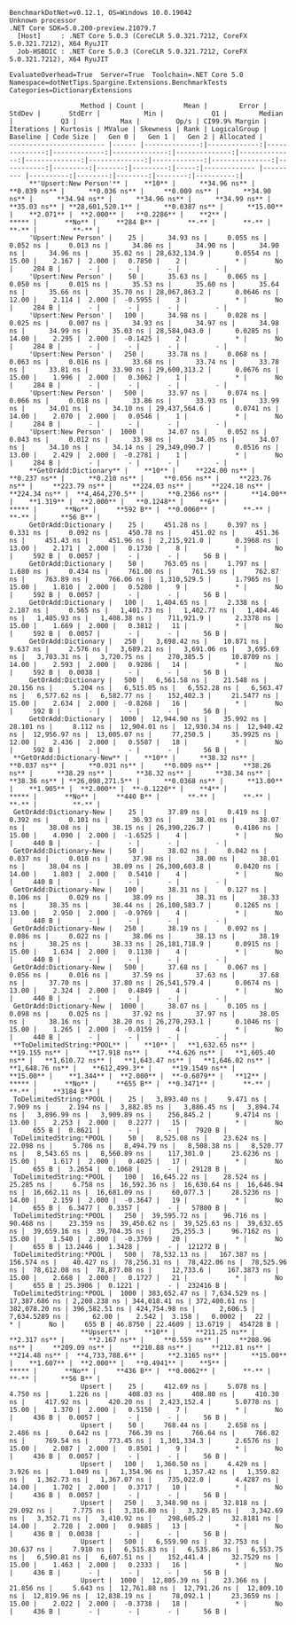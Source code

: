 
    BenchmarkDotNet=v0.12.1, OS=Windows 10.0.19042
    Unknown processor
    .NET Core SDK=5.0.200-preview.21079.7
      [Host]     : .NET Core 5.0.3 (CoreCLR 5.0.321.7212, CoreFX 5.0.321.7212), X64 RyuJIT
      Job-HSBDIC : .NET Core 5.0.3 (CoreCLR 5.0.321.7212, CoreFX 5.0.321.7212), X64 RyuJIT

    EvaluateOverhead=True  Server=True  Toolchain=.NET Core 5.0  
    Namespace=dotNetTips.Spargine.Extensions.BenchmarkTests  Categories=DictionaryExtensions  

                      Method | Count |          Mean |        Error |        StdDev |       StdErr |           Min |            Q1 |        Median |            Q3 |           Max |         Op/s | CI99.9% Margin | Iterations | Kurtosis | MValue | Skewness | Rank | LogicalGroup | Baseline | Code Size |   Gen 0 |   Gen 1 |   Gen 2 | Allocated |
    ------------------------ |------ |--------------:|-------------:|--------------:|-------------:|--------------:|--------------:|--------------:|--------------:|--------------:|-------------:|---------------:|-----------:|---------:|-------:|---------:|-----:|------------- |--------- |----------:|--------:|--------:|--------:|----------:|
         **'Upsert:New Person'** |    **10** |      **34.96 ns** |     **0.039 ns** |      **0.036 ns** |     **0.009 ns** |      **34.90 ns** |      **34.94 ns** |      **34.96 ns** |      **34.99 ns** |      **35.03 ns** | **28,601,520.1** |      **0.0387 ns** |      **15.00** |    **2.071** |  **2.000** |   **0.2286** |    **2** |            ***** |       **No** |     **284 B** |       **-** |       **-** |       **-** |         **-** |
         'Upsert:New Person' |    25 |      34.93 ns |     0.055 ns |      0.052 ns |     0.013 ns |      34.86 ns |      34.90 ns |      34.90 ns |      34.96 ns |      35.02 ns | 28,632,134.9 |      0.0554 ns |      15.00 |    2.167 |  2.000 |   0.7850 |    2 |            * |       No |     284 B |       - |       - |       - |         - |
         'Upsert:New Person' |    50 |      35.63 ns |     0.065 ns |      0.050 ns |     0.015 ns |      35.53 ns |      35.60 ns |      35.64 ns |      35.66 ns |      35.70 ns | 28,067,863.2 |      0.0646 ns |      12.00 |    2.114 |  2.000 |  -0.5955 |    3 |            * |       No |     284 B |       - |       - |       - |         - |
         'Upsert:New Person' |   100 |      34.98 ns |     0.028 ns |      0.025 ns |     0.007 ns |      34.93 ns |      34.97 ns |      34.98 ns |      34.99 ns |      35.03 ns | 28,584,043.0 |      0.0285 ns |      14.00 |    2.295 |  2.000 |  -0.1425 |    2 |            * |       No |     284 B |       - |       - |       - |         - |
         'Upsert:New Person' |   250 |      33.78 ns |     0.068 ns |      0.063 ns |     0.016 ns |      33.68 ns |      33.74 ns |      33.78 ns |      33.81 ns |      33.90 ns | 29,600,313.2 |      0.0676 ns |      15.00 |    1.996 |  2.000 |   0.3062 |    1 |            * |       No |     284 B |       - |       - |       - |         - |
         'Upsert:New Person' |   500 |      33.97 ns |     0.074 ns |      0.066 ns |     0.018 ns |      33.86 ns |      33.93 ns |      33.99 ns |      34.01 ns |      34.10 ns | 29,437,564.6 |      0.0741 ns |      14.00 |    2.070 |  2.000 |   0.0546 |    1 |            * |       No |     284 B |       - |       - |       - |         - |
         'Upsert:New Person' |  1000 |      34.07 ns |     0.052 ns |      0.043 ns |     0.012 ns |      33.98 ns |      34.05 ns |      34.07 ns |      34.10 ns |      34.14 ns | 29,349,090.7 |      0.0516 ns |      13.00 |    2.429 |  2.000 |  -0.2781 |    1 |            * |       No |     284 B |       - |       - |       - |         - |
         **GetOrAdd:Dictionary** |    **10** |     **224.00 ns** |     **0.237 ns** |      **0.210 ns** |     **0.056 ns** |     **223.76 ns** |     **223.79 ns** |     **224.03 ns** |     **224.18 ns** |     **224.34 ns** |  **4,464,270.5** |      **0.2366 ns** |      **14.00** |    **1.319** |  **2.000** |   **0.1248** |    **6** |            ***** |       **No** |     **592 B** |  **0.0060** |       **-** |       **-** |      **56 B** |
         GetOrAdd:Dictionary |    25 |     451.28 ns |     0.397 ns |      0.331 ns |     0.092 ns |     450.78 ns |     451.02 ns |     451.36 ns |     451.43 ns |     451.96 ns |  2,215,921.0 |      0.3968 ns |      13.00 |    2.171 |  2.000 |   0.1730 |    8 |            * |       No |     592 B |  0.0057 |       - |       - |      56 B |
         GetOrAdd:Dictionary |    50 |     763.05 ns |     1.797 ns |      1.680 ns |     0.434 ns |     761.00 ns |     761.59 ns |     762.87 ns |     763.89 ns |     766.06 ns |  1,310,529.5 |      1.7965 ns |      15.00 |    1.810 |  2.000 |   0.5280 |    9 |            * |       No |     592 B |  0.0057 |       - |       - |      56 B |
         GetOrAdd:Dictionary |   100 |   1,404.65 ns |     2.338 ns |      2.187 ns |     0.565 ns |   1,401.73 ns |   1,402.77 ns |   1,404.46 ns |   1,405.93 ns |   1,408.38 ns |    711,921.9 |      2.3378 ns |      15.00 |    1.669 |  2.000 |   0.3812 |   11 |            * |       No |     592 B |  0.0057 |       - |       - |      56 B |
         GetOrAdd:Dictionary |   250 |   3,698.42 ns |    10.871 ns |      9.637 ns |     2.576 ns |   3,689.21 ns |   3,691.06 ns |   3,695.69 ns |   3,703.31 ns |   3,720.75 ns |    270,385.5 |     10.8709 ns |      14.00 |    2.593 |  2.000 |   0.9286 |   14 |            * |       No |     592 B |  0.0038 |       - |       - |      56 B |
         GetOrAdd:Dictionary |   500 |   6,561.58 ns |    21.548 ns |     20.156 ns |     5.204 ns |   6,515.05 ns |   6,552.28 ns |   6,563.47 ns |   6,577.62 ns |   6,582.77 ns |    152,402.3 |     21.5477 ns |      15.00 |    2.634 |  2.000 |  -0.8268 |   16 |            * |       No |     592 B |       - |       - |       - |      56 B |
         GetOrAdd:Dictionary |  1000 |  12,944.90 ns |    35.992 ns |     28.101 ns |     8.112 ns |  12,904.01 ns |  12,930.34 ns |  12,940.42 ns |  12,956.97 ns |  13,005.07 ns |     77,250.5 |     35.9925 ns |      12.00 |    2.436 |  2.000 |   0.5587 |   18 |            * |       No |     592 B |       - |       - |       - |      56 B |
     **GetOrAdd:Dictionary-New** |    **10** |      **38.32 ns** |     **0.037 ns** |      **0.031 ns** |     **0.009 ns** |      **38.26 ns** |      **38.29 ns** |      **38.32 ns** |      **38.34 ns** |      **38.36 ns** | **26,098,271.5** |      **0.0368 ns** |      **13.00** |    **1.905** |  **2.000** |  **-0.1220** |    **4** |            ***** |       **No** |     **440 B** |       **-** |       **-** |       **-** |         **-** |
     GetOrAdd:Dictionary-New |    25 |      37.89 ns |     0.419 ns |      0.392 ns |     0.101 ns |      36.93 ns |      38.01 ns |      38.07 ns |      38.08 ns |      38.15 ns | 26,390,226.7 |      0.4186 ns |      15.00 |    4.090 |  2.000 |  -1.6525 |    4 |            * |       No |     440 B |       - |       - |       - |         - |
     GetOrAdd:Dictionary-New |    50 |      38.02 ns |     0.042 ns |      0.037 ns |     0.010 ns |      37.98 ns |      38.00 ns |      38.01 ns |      38.04 ns |      38.09 ns | 26,300,603.8 |      0.0420 ns |      14.00 |    1.803 |  2.000 |   0.5410 |    4 |            * |       No |     440 B |       - |       - |       - |         - |
     GetOrAdd:Dictionary-New |   100 |      38.31 ns |     0.127 ns |      0.106 ns |     0.029 ns |      38.09 ns |      38.31 ns |      38.33 ns |      38.35 ns |      38.44 ns | 26,100,583.7 |      0.1265 ns |      13.00 |    2.950 |  2.000 |  -0.9769 |    4 |            * |       No |     440 B |       - |       - |       - |         - |
     GetOrAdd:Dictionary-New |   250 |      38.19 ns |     0.092 ns |      0.086 ns |     0.022 ns |      38.06 ns |      38.13 ns |      38.19 ns |      38.25 ns |      38.33 ns | 26,181,718.9 |      0.0915 ns |      15.00 |    1.634 |  2.000 |   0.1130 |    4 |            * |       No |     440 B |       - |       - |       - |         - |
     GetOrAdd:Dictionary-New |   500 |      37.68 ns |     0.067 ns |      0.056 ns |     0.016 ns |      37.59 ns |      37.63 ns |      37.68 ns |      37.70 ns |      37.80 ns | 26,541,579.4 |      0.0674 ns |      13.00 |    2.324 |  2.000 |   0.4849 |    4 |            * |       No |     440 B |       - |       - |       - |         - |
     GetOrAdd:Dictionary-New |  1000 |      38.07 ns |     0.105 ns |      0.098 ns |     0.025 ns |      37.92 ns |      37.97 ns |      38.05 ns |      38.16 ns |      38.20 ns | 26,270,293.1 |      0.1046 ns |      15.00 |    1.265 |  2.000 |  -0.0159 |    4 |            * |       No |     440 B |       - |       - |       - |         - |
     **ToDelimitedString:*POOL** |    **10** |   **1,632.65 ns** |    **19.155 ns** |     **17.918 ns** |     **4.626 ns** |   **1,605.40 ns** |   **1,610.72 ns** |   **1,643.47 ns** |   **1,646.02 ns** |   **1,648.76 ns** |    **612,499.3** |     **19.1549 ns** |      **15.00** |    **1.344** |  **2.000** |  **-0.6079** |   **12** |            ***** |       **No** |     **655 B** |  **0.3471** |       **-** |       **-** |    **3184 B** |
     ToDelimitedString:*POOL |    25 |   3,893.40 ns |     9.471 ns |      7.909 ns |     2.194 ns |   3,882.85 ns |   3,886.45 ns |   3,894.74 ns |   3,896.99 ns |   3,909.89 ns |    256,845.2 |      9.4714 ns |      13.00 |    2.253 |  2.000 |   0.2277 |   15 |            * |       No |     655 B |  0.8621 |       - |       - |    7920 B |
     ToDelimitedString:*POOL |    50 |   8,525.08 ns |    23.624 ns |     22.098 ns |     5.706 ns |   8,494.79 ns |   8,508.38 ns |   8,520.77 ns |   8,543.65 ns |   8,560.89 ns |    117,301.0 |     23.6236 ns |      15.00 |    1.617 |  2.000 |   0.4025 |   17 |            * |       No |     655 B |  3.2654 |  0.1068 |       - |   29128 B |
     ToDelimitedString:*POOL |   100 |  16,645.22 ns |    28.524 ns |     25.285 ns |     6.758 ns |  16,592.36 ns |  16,630.64 ns |  16,646.94 ns |  16,662.11 ns |  16,681.09 ns |     60,077.3 |     28.5236 ns |      14.00 |    2.159 |  2.000 |  -0.3647 |   19 |            * |       No |     655 B |  6.3477 |  0.3357 |       - |   57800 B |
     ToDelimitedString:*POOL |   250 |  39,595.72 ns |    96.716 ns |     90.468 ns |    23.359 ns |  39,450.62 ns |  39,525.63 ns |  39,632.65 ns |  39,659.16 ns |  39,704.35 ns |     25,255.3 |     96.7162 ns |      15.00 |    1.540 |  2.000 |  -0.3769 |   20 |            * |       No |     655 B | 13.2446 |  1.3428 |       - |  121272 B |
     ToDelimitedString:*POOL |   500 |  78,532.13 ns |   167.387 ns |    156.574 ns |    40.427 ns |  78,256.31 ns |  78,422.06 ns |  78,525.96 ns |  78,612.08 ns |  78,877.08 ns |     12,733.6 |    167.3873 ns |      15.00 |    2.668 |  2.000 |   0.1727 |   21 |            * |       No |     655 B | 25.3906 |  0.1221 |       - |  232416 B |
     ToDelimitedString:*POOL |  1000 | 383,652.47 ns | 7,634.529 ns | 17,387.686 ns | 2,208.238 ns | 344,018.41 ns | 372,400.61 ns | 382,078.20 ns | 396,582.51 ns | 424,754.98 ns |      2,606.5 |  7,634.5289 ns |      62.00 |    2.542 |  3.158 |   0.0002 |   22 |            * |       No |     655 B | 46.8750 | 22.4609 | 13.6719 |  454728 B |
                      **Upsert** |    **10** |     **211.25 ns** |     **2.317 ns** |      **2.167 ns** |     **0.559 ns** |     **208.96 ns** |     **209.09 ns** |     **210.88 ns** |     **212.81 ns** |     **214.48 ns** |  **4,733,788.6** |      **2.3165 ns** |      **15.00** |    **1.607** |  **2.000** |   **0.4941** |    **5** |            ***** |       **No** |     **436 B** |  **0.0062** |       **-** |       **-** |      **56 B** |
                      Upsert |    25 |     412.69 ns |     5.078 ns |      4.750 ns |     1.226 ns |     408.03 ns |     408.80 ns |     410.30 ns |     417.92 ns |     420.20 ns |  2,423,152.4 |      5.0778 ns |      15.00 |    1.370 |  2.000 |   0.5150 |    7 |            * |       No |     436 B |  0.0057 |       - |       - |      56 B |
                      Upsert |    50 |     768.44 ns |     2.658 ns |      2.486 ns |     0.642 ns |     766.39 ns |     766.64 ns |     766.82 ns |     769.54 ns |     773.45 ns |  1,301,334.3 |      2.6576 ns |      15.00 |    2.087 |  2.000 |   0.8501 |    9 |            * |       No |     436 B |  0.0057 |       - |       - |      56 B |
                      Upsert |   100 |   1,360.50 ns |     4.429 ns |      3.926 ns |     1.049 ns |   1,354.96 ns |   1,357.42 ns |   1,359.82 ns |   1,362.73 ns |   1,367.07 ns |    735,022.0 |      4.4287 ns |      14.00 |    1.702 |  2.000 |   0.3717 |   10 |            * |       No |     436 B |  0.0057 |       - |       - |      56 B |
                      Upsert |   250 |   3,348.90 ns |    32.818 ns |     29.092 ns |     7.775 ns |   3,316.80 ns |   3,329.85 ns |   3,342.69 ns |   3,352.71 ns |   3,410.92 ns |    298,605.2 |     32.8181 ns |      14.00 |    2.728 |  2.000 |   0.9885 |   13 |            * |       No |     436 B |  0.0038 |       - |       - |      56 B |
                      Upsert |   500 |   6,559.90 ns |    32.753 ns |     30.637 ns |     7.910 ns |   6,515.83 ns |   6,535.86 ns |   6,553.75 ns |   6,590.81 ns |   6,607.51 ns |    152,441.4 |     32.7529 ns |      15.00 |    1.463 |  2.000 |   0.2333 |   16 |            * |       No |     436 B |       - |       - |       - |      56 B |
                      Upsert |  1000 |  12,805.39 ns |    23.366 ns |     21.856 ns |     5.643 ns |  12,761.88 ns |  12,791.26 ns |  12,809.10 ns |  12,819.96 ns |  12,838.19 ns |     78,092.1 |     23.3659 ns |      15.00 |    2.022 |  2.000 |  -0.3738 |   18 |            * |       No |     436 B |       - |       - |       - |      56 B |
